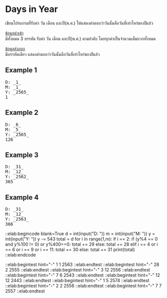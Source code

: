 # Days in Year

เขียนโปรแกรมที่รับค่า วัน เดือน และปี(พ.ศ.) ให้แสดงคำตอบว่าวันนั้นคือวันที่เท่าไหร่ของปีแล้ว

<u>ข้อมูลนำเข้า</u>  
มีทั้งหมด 3 บรรทัด รับค่า วัน เดือน และปี(พ.ศ.) ตามลำดับ โดยทุกค่าเป็นจำนวนเต็มบวกทั้งหมด

<u>ข้อมูลส่งออก</u>  
มีบรรทัดเดียว แสดงคำตอบว่าวันนั้นคือวันที่เท่าไหร่ของปีแล้ว

## Example 1
<pre class="output">
D: _1_
M: _1_
Y: _2565_
1
</pre>

## Example 2
<pre class="output">
D: _6_
M: _5_
Y: _2565_
126
</pre>

## Example 3
<pre class="output">
D: _31_
M: _12_
Y: _2562_
365
</pre>

## Example 4
<pre class="output">
D: _31_
M: _12_
Y: _2563_
366
</pre>

::elab:begincode blank=True
d = int(input("D: "))
m = int(input("M: "))
y = int(input("Y: "))
y -= 543
total = d
for i in range(1,m):
    if i == 2:
        if (y%4 == 0 and y%100 != 0) or y%400==0:
            total += 29
        else:
            total += 28
    elif i == 4 or i == 6 or i == 9 or i == 11:
        total += 30
    else:
        total += 31
print(total)
::elab:endcode

::elab:begintest hint="-"
1
1
2563
::elab:endtest
::elab:begintest hint="-"
28
2
2555
::elab:endtest
::elab:begintest hint="-"
3
12
2556
::elab:endtest
::elab:begintest hint="-"
7
6
2543
::elab:endtest
::elab:begintest hint="-"
12
12
2443
::elab:endtest
::elab:begintest hint="-"
1
5
2574
::elab:endtest
::elab:begintest hint="-"
2
2
2556
::elab:endtest
::elab:begintest hint="-"
7
7
2557
::elab:endtest